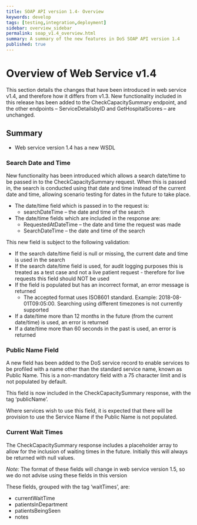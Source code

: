 ```yaml
---
title: SOAP API version 1.4- Overview
keywords: develop
tags: [testing,integration,deployment]
sidebar: overview_sidebar
permalink: soap_v1.4_overview.html
summary: A summary of the new features in DoS SOAP API version 1.4
published: true
---
```



# Overview of Web Service v1.4

This section details the changes that have been introduced in web service v1.4, and therefore how it differs from v1.3. New functionality included in this release has been added to the CheckCapacitySummary endpoint, and the other endpoints – ServiceDetailsbyID and GetHospitalScores – are unchanged.

## Summary

* Web service version 1.4 has a new WSDL

### Search Date and Time
New functionality has been introduced which allows a search date/time to be passed in to the CheckCapacitySummary request. When this is passed in, the search is conducted using that date and time instead of the current date and time, allowing scenario testing for dates in the future to take place.

* The date/time field which is passed in to the request is:
   * searchDateTime – the date and time of the search
* The date/time fields which are included in the response are:
   * RequestedAtDateTime – the date and time the request was made
   * SearchDateTime – the date and time of the search

This new field is subject to the following validation:
* If the search date/time field is null or missing, the current date and time is used in the search
* If the search date/time field is used, for audit logging purposes this is treated as a test case and not a live patient request - therefore for live requests this field should NOT be used
* If the field is populated but has an incorrect format, an error message is returned
   * The accepted format uses ISO8601 standard. Example: 2018-08-01T09:05:00. Searching using different timezones is not currently supported
* If a date/time more than 12 months in the future (from the current date/time) is used, an error is returned
* If a date/time more than 60 seconds in the past is used, an error is returned

### Public Name Field
A new field has been added to the DoS service record to enable services to be profiled with a name other than the standard service name, known as Public Name. This is a non-mandatory field with a 75 character limit and is not populated by default.

This field is now included in the CheckCapacitySummary response, with the tag ‘publicName’.

Where services wish to use this field, it is expected that there will be provision to use the Service Name if the Public Name is not populated.

### Current Wait Times
The CheckCapacitySummary response includes a placeholder array to allow for the inclusion of waiting times in the future. Initially this will always be returned with null values.

_Note:_ The format of these fields will change in web service version 1.5, so we do not advise using these fields in this version

These fields, grouped with the tag ‘waitTimes’, are:
* currentWaitTime
* patientsInDepartment
* patientsBeingSeen
* notes
